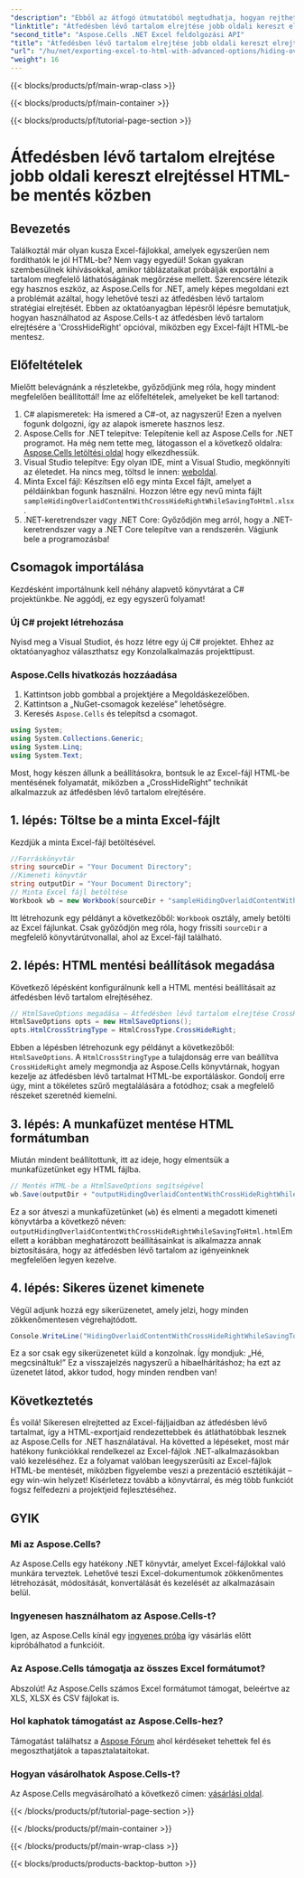 ```yaml
---
"description": "Ebből az átfogó útmutatóból megtudhatja, hogyan rejtheti el az átfedésben lévő tartalmat az Excelben HTML-be mentéskor az Aspose.Cells for .NET használatával."
"linktitle": "Átfedésben lévő tartalom elrejtése jobb oldali kereszt elrejtéssel HTML-be mentés közben"
"second_title": "Aspose.Cells .NET Excel feldolgozási API"
"title": "Átfedésben lévő tartalom elrejtése jobb oldali kereszt elrejtéssel HTML-be mentés közben"
"url": "/hu/net/exporting-excel-to-html-with-advanced-options/hiding-overlaid-content-with-cross-hide-right/"
"weight": 16
---
```


{{< blocks/products/pf/main-wrap-class >}}

{{< blocks/products/pf/main-container >}}

{{< blocks/products/pf/tutorial-page-section >}}

# Átfedésben lévő tartalom elrejtése jobb oldali kereszt elrejtéssel HTML-be mentés közben

## Bevezetés
Találkoztál már olyan kusza Excel-fájlokkal, amelyek egyszerűen nem fordíthatók le jól HTML-be? Nem vagy egyedül! Sokan gyakran szembesülnek kihívásokkal, amikor táblázataikat próbálják exportálni a tartalom megfelelő láthatóságának megőrzése mellett. Szerencsére létezik egy hasznos eszköz, az Aspose.Cells for .NET, amely képes megoldani ezt a problémát azáltal, hogy lehetővé teszi az átfedésben lévő tartalom stratégiai elrejtését. Ebben az oktatóanyagban lépésről lépésre bemutatjuk, hogyan használhatod az Aspose.Cells-t az átfedésben lévő tartalom elrejtésére a 'CrossHideRight' opcióval, miközben egy Excel-fájlt HTML-be mentesz. 
## Előfeltételek
Mielőtt belevágnánk a részletekbe, győződjünk meg róla, hogy mindent megfelelően beállítottál! Íme az előfeltételek, amelyeket be kell tartanod:
1. C# alapismeretek: Ha ismered a C#-ot, az nagyszerű! Ezen a nyelven fogunk dolgozni, így az alapok ismerete hasznos lesz.
2. Aspose.Cells for .NET telepítve: Telepítenie kell az Aspose.Cells for .NET programot. Ha még nem tette meg, látogasson el a következő oldalra: [Aspose.Cells letöltési oldal](https://releases.aspose.com/cells/net/) hogy elkezdhessük.
3. Visual Studio telepítve: Egy olyan IDE, mint a Visual Studio, megkönnyíti az életedet. Ha nincs meg, töltsd le innen: [weboldal](https://visualstudio.microsoft.com/).
4. Minta Excel fájl: Készítsen elő egy minta Excel fájlt, amelyet a példáinkban fogunk használni. Hozzon létre egy nevű minta fájlt `sampleHidingOverlaidContentWithCrossHideRightWhileSavingToHtml.xlsx`.
5. .NET-keretrendszer vagy .NET Core: Győződjön meg arról, hogy a .NET-keretrendszer vagy a .NET Core telepítve van a rendszerén.
Vágjunk bele a programozásba! 
## Csomagok importálása
Kezdésként importálnunk kell néhány alapvető könyvtárat a C# projektünkbe. Ne aggódj, ez egy egyszerű folyamat!
### Új C# projekt létrehozása
Nyisd meg a Visual Studiot, és hozz létre egy új C# projektet. Ehhez az oktatóanyaghoz választhatsz egy Konzolalkalmazás projekttípust.
### Aspose.Cells hivatkozás hozzáadása
1. Kattintson jobb gombbal a projektjére a Megoldáskezelőben.
2. Kattintson a „NuGet-csomagok kezelése” lehetőségre.
3. Keresés `Aspose.Cells` és telepítsd a csomagot.
```csharp
using System;
using System.Collections.Generic;
using System.Linq;
using System.Text;
```

Most, hogy készen állunk a beállításokra, bontsuk le az Excel-fájl HTML-be mentésének folyamatát, miközben a „CrossHideRight” technikát alkalmazzuk az átfedésben lévő tartalom elrejtésére.
## 1. lépés: Töltse be a minta Excel-fájlt
Kezdjük a minta Excel-fájl betöltésével.
```csharp
//Forráskönyvtár
string sourceDir = "Your Document Directory";
//Kimeneti könyvtár
string outputDir = "Your Document Directory";
// Minta Excel fájl betöltése 
Workbook wb = new Workbook(sourceDir + "sampleHidingOverlaidContentWithCrossHideRightWhileSavingToHtml.xlsx");
```
Itt létrehozunk egy példányt a következőből: `Workbook` osztály, amely betölti az Excel fájlunkat. Csak győződjön meg róla, hogy frissíti `sourceDir` a megfelelő könyvtárútvonallal, ahol az Excel-fájl található. 
## 2. lépés: HTML mentési beállítások megadása
Következő lépésként konfigurálnunk kell a HTML mentési beállításait az átfedésben lévő tartalom elrejtéséhez.
```csharp
// HtmlSaveOptions megadása – Átfedésben lévő tartalom elrejtése CrossHideRight paranccsal HTML-be mentés közben
HtmlSaveOptions opts = new HtmlSaveOptions();
opts.HtmlCrossStringType = HtmlCrossType.CrossHideRight;
```
Ebben a lépésben létrehozunk egy példányt a következőből: `HtmlSaveOptions`. A `HtmlCrossStringType` a tulajdonság erre van beállítva `CrossHideRight` amely megmondja az Aspose.Cells könyvtárnak, hogyan kezelje az átfedésben lévő tartalmat HTML-be exportáláskor. Gondolj erre úgy, mint a tökéletes szűrő megtalálására a fotódhoz; csak a megfelelő részeket szeretnéd kiemelni.
## 3. lépés: A munkafüzet mentése HTML formátumban
Miután mindent beállítottunk, itt az ideje, hogy elmentsük a munkafüzetünket egy HTML fájlba.
```csharp
// Mentés HTML-be a HtmlSaveOptions segítségével
wb.Save(outputDir + "outputHidingOverlaidContentWithCrossHideRightWhileSavingToHtml.html", opts);
```
Ez a sor átveszi a munkafüzetünket (`wb`) és elmenti a megadott kimeneti könyvtárba a következő néven: `outputHidingOverlaidContentWithCrossHideRightWhileSavingToHtml.html`Emellett a korábban meghatározott beállításainkat is alkalmazza annak biztosítására, hogy az átfedésben lévő tartalom az igényeinknek megfelelően legyen kezelve.
## 4. lépés: Sikeres üzenet kimenete
Végül adjunk hozzá egy sikerüzenetet, amely jelzi, hogy minden zökkenőmentesen végrehajtódott.
```csharp
Console.WriteLine("HidingOverlaidContentWithCrossHideRightWhileSavingToHtml executed successfully.");
```
Ez a sor csak egy sikerüzenetet küld a konzolnak. Így mondjuk: „Hé, megcsináltuk!” Ez a visszajelzés nagyszerű a hibaelhárításhoz; ha ezt az üzenetet látod, akkor tudod, hogy minden rendben van!

## Következtetés
És voilá! Sikeresen elrejtetted az Excel-fájljaidban az átfedésben lévő tartalmat, így a HTML-exportjaid rendezettebbek és átláthatóbbak lesznek az Aspose.Cells for .NET használatával. Ha követted a lépéseket, most már hatékony funkciókkal rendelkezel az Excel-fájlok .NET-alkalmazásokban való kezeléséhez. 
Ez a folyamat valóban leegyszerűsíti az Excel-fájlok HTML-be mentését, miközben figyelembe veszi a prezentáció esztétikáját – egy win-win helyzet! Kísérletezz tovább a könyvtárral, és még több funkciót fogsz felfedezni a projektjeid fejlesztéséhez.
## GYIK
### Mi az Aspose.Cells?
Az Aspose.Cells egy hatékony .NET könyvtár, amelyet Excel-fájlokkal való munkára terveztek. Lehetővé teszi Excel-dokumentumok zökkenőmentes létrehozását, módosítását, konvertálását és kezelését az alkalmazásain belül.
### Ingyenesen használhatom az Aspose.Cells-t?
Igen, az Aspose.Cells kínál egy [ingyenes próba](https://releases.aspose.com/) így vásárlás előtt kipróbálhatod a funkcióit.
### Az Aspose.Cells támogatja az összes Excel formátumot?
Abszolút! Az Aspose.Cells számos Excel formátumot támogat, beleértve az XLS, XLSX és CSV fájlokat is.
### Hol kaphatok támogatást az Aspose.Cells-hez?
Támogatást találhatsz a [Aspose Fórum](https://forum.aspose.com/c/cells/9) ahol kérdéseket tehettek fel és megoszthatjátok a tapasztalataitokat.
### Hogyan vásárolhatok Aspose.Cells-t?
Az Aspose.Cells megvásárolható a következő címen: [vásárlási oldal](https://purchase.aspose.com/buy).

{{< /blocks/products/pf/tutorial-page-section >}}

{{< /blocks/products/pf/main-container >}}

{{< /blocks/products/pf/main-wrap-class >}}

{{< blocks/products/products-backtop-button >}}